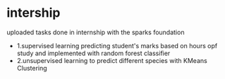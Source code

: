 # intership
uploaded tasks done in internship with the sparks foundation
* 1.supervised learning predicting student's marks based on hours opf study and implemented with random forest classifier 
* 2.unsupervised learning to predict different species with KMeans Clustering

